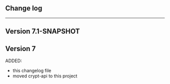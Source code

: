 ## Change log
----------------------

Version 7.1-SNAPSHOT
-------------

Version 7
-------------

ADDED:

- this changelog file
- moved crypt-api to this project